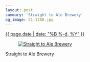 ```yaml
---
layout: post
summary: 'Straight to Ale Brewery'
og_image: 51-1280.jpg
---
```


<div class="post">
 <time>
  <a href="/51">
   {{ page.date | date: "%B %-d, %Y" }}
  </a>
 </time>
 <a href="/51">
  <figure data-taken="9/9/2013">
   <img alt="Straight to Ale Brewery" sizes="(min-width: 700px) 50vw, calc(100vw - 2rem)" src="{{ site.assets_url }}/51-640.jpg" srcset="{{ site.assets_url }}/51-1280.jpg 1280w, {{ site.assets_url }}/51-960.jpg 960w, {{ site.assets_url }}/51-640.jpg 640w, {{ site.assets_url }}/51-320.jpg 320w"/>
  </figure>
 </a>
 <span>
  Straight to Ale Brewery
 </span>
</div>
